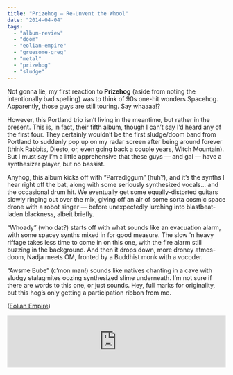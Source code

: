 ```yaml
---
title: "Prizehog – Re-Unvent the Whool"
date: "2014-04-04"
tags: 
  - "album-review"
  - "doom"
  - "eolian-empire"
  - "gruesome-greg"
  - "metal"
  - "prizehog"
  - "sludge"
---
```


Not gonna lie, my first reaction to **Prizehog** (aside from noting the intentionally bad spelling) was to think of 90s one-hit wonders Spacehog. Apparently, those guys are still touring. Say whaaaa!?

However, this Portland trio isn’t living in the meantime, but rather in the present. This is, in fact, their fifth album, though I can’t say I’d heard any of the first four. They certainly wouldn’t be the first sludge/doom band from Portland to suddenly pop up on my radar screen after being around forever (think Rabbits, Diesto, or, even going back a couple years, Witch Mountain). But I must say I’m a little apprehensive that these guys — and gal — have a synthesizer player, but no bassist.

Anyhog, this album kicks off with “Parradiggum” (huh?), and it’s the synths I hear right off the bat, along with some seriously synthesized vocals… and the occasional drum hit. We eventually get some equally-distorted guitars slowly ringing out over the mix, giving off an air of some sorta cosmic space drone with a robot singer — before unexpectedly lurching into blastbeat-laden blackness, albeit briefly.

“Whoady” (who dat?) starts off with what sounds like an evacuation alarm, with some spacey synths mixed in for good measure. The slow 'n heavy riffage takes less time to come in on this one, with the fire alarm still buzzing in the background. And then it drops down, more droney atmos-doom, Nadja meets OM, fronted by a Buddhist monk with a vocoder.

“Awsme Bube” (c’mon man!) sounds like natives chanting in a cave with sludgy stalagmites oozing synthesized slime underneath. I’m not sure if there are words to this one, or just sounds. Hey, full marks for originality, but this hog’s only getting a participation ribbon from me.

([Eolian Empire](http://eolianempire.com/))

<iframe style="border: 0; width: 100%; height: 120px;" src="http://bandcamp.com/EmbeddedPlayer/album=714993315/size=large/bgcol=ffffff/linkcol=0687f5/tracklist=false/artwork=small/transparent=true/" height="240" width="320" seamless=""></iframe>
